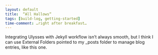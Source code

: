 ```yaml
---
layout: default
title:  “All Hallows“
tags: [build-log, getting-started]
time-comment: …right after breakfast…
---
```

Integrating Ulysses with Jekyll workflow isn’t always smooth, but I think I can use External Folders pointed to my \_posts folder to manage blog entries, like this one.